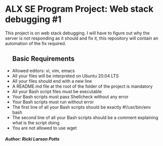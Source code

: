 <h1>ALX SE Program Project: Web stack debugging #1</h1>

<p>This project is on web stack debugging. I will have to figure out why the server is not responding as it should and fix it, this repository will contain an automation of the fix required.</p>

<ul><h2>Basic Requirements</h2>

<li>Allowed editors: vi, vim, emacs</li>
<li>All your files will be interpreted on Ubuntu 20.04 LTS</li>
<li>All your files should end with a new line</li>
<li>A README.md file at the root of the folder of the project is mandatory</li>
<li>All your Bash script files must be executable</li>
<li>Your Bash scripts must pass Shellcheck without any error</li>
<li>Your Bash scripts must run without error</li>
<li>The first line of all your Bash scripts should be exactly #!/usr/bin/env bash</li>
<li>The second line of all your Bash scripts should be a comment explaining what is the script doing</li>
<li>You are not allowed to use wget</li>
</ul>

<h5>Author: Ricki Larson Potts</h5>
